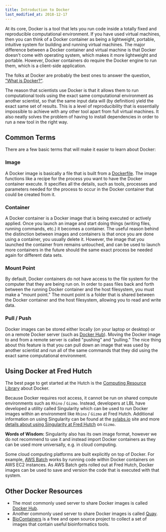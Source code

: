 ```yaml
---
title: Introduction to Docker
last_modified_at: 2018-12-17
---
```


At its core, Docker is a tool that lets you run code inside a
totally fixed and reproducible computational environment. If
you have used virtual machines, then you can think of a Docker container
as being a lightweight, portable, intuitive system for building
and running virtual machines. The major difference between a Docker container and virtual machine is that Docker doesn't come with operating system, which makes it more lightweight and portable.  However, Docker containers do require the Docker engine to run them, which is a client-side application.

The folks at Docker are probably the best ones to answer the
question, ["What is Docker?"](https://www.docker.com/what-docker).

The reason that scientists use Docker is that it allows them
to run computational tools using the exact same computational
environment as another scientist, so that the same input data
will (by definition) yield the exact same set of results. This
is a level of reproducibility that is essentially impossible
to achieve with any other tool apart from full virtual machines.
It also neatly solves the problem of having to install dependencies
in order to run a new tool in the right way.

## Common Terms

There are a few basic terms that will make it easier to learn
about Docker:

### Image

A Docker image is basically a file that is built from a [Dockerfile](https://docs.docker.com/engine/reference/builder/). The image functions like a recipe for the process you want to have the Docker container execute. It specifies all the details, such as tools, processes and parameters needed for the process to occur in the Docker container that could be created from it.  

### Container

A Docker container is a Docker image that is being executed or actively applied. Once you launch an image and start doing things (writing files,
running commands, etc.) it becomes a container. The useful reason
behind the distinction between images and containers is that once
you are done using a container, you usually delete it. However,
the image that you launched the container from remains untouched,
and can be used to launch more containers in the future should the same exact process be needed again for different data sets.  

### Mount Point

By default, Docker containers do not have access to the file system
for the computer that they are being run on. In order to pass
files back and forth between the running Docker container and the host
filesystem, you must make a "mount point." The mount point is a folder
that is shared between the Docker container and the host filesystem,
allowing you to read and write data.

### Pull / Push

Docker images can be stored either locally (on your laptop or desktop)
or on a remote Docker server (such as [Docker Hub](https://hub.docker.com/)). Moving the Docker image to and from a remote server is called "pushing" and
"pulling." The nice thing about this feature is that you can pull
down an image that was used by another scientist and run all of
the same commands that they did using the exact same computational
environment.

## Using Docker at Fred Hutch

The best page to get started at the Hutch is the [Computing Resource Library](/compdemos/Docker/) about Docker.

Because Docker requires root access, it cannot be run on shared
compute environments such as `Rhino` / `Gizmo`. Instead,
developers at LBL have developed a utility called Singularity which can be used to run Docker images within an environment
like `Rhino` / `Gizmo` at Fred Hutch. Additional information on using Singularity can be found at the
[sylabs.io](https://www.sylabs.io/docs/) site and more [details about using Singularity at Fred Hutch](/compdemos/Singularity/) on `Gizmo`.

**Words of Wisdom:** Singularity also has its own image format, however we do not recommend to use it and instead import Docker containers as they can be used more universally, e.g. in cloud computing.

Some cloud computing platforms are built explicitly on top of Docker. For example, [AWS Batch](/computing/cluster_cloudCompute/) works by running code within Docker containers on AWS EC2 instances. As AWS Batch gets rolled out at Fred Hutch, Docker images can be used to save and version the code that is
executed with that system.

## Other Docker Resources

  * The most commonly used server to share Docker images is called [Docker Hub](https://hub.docker.com/).
  * Another commonly used server to share Docker images is called [Quay](https://quay.io/).
  * [BioContainers](https://biocontainers.pro/) is a free and open source project to collect a set of images that contain useful bioinformatics tools.

